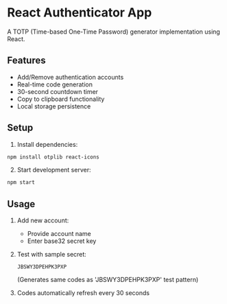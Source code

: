 # React Authenticator App

A TOTP (Time-based One-Time Password) generator implementation using React.

## Features
- Add/Remove authentication accounts
- Real-time code generation
- 30-second countdown timer
- Copy to clipboard functionality
- Local storage persistence

## Setup
1. Install dependencies:
```bash
npm install otplib react-icons
```

2. Start development server:
```bash
npm start
```

## Usage
1. Add new account:
   - Provide account name
   - Enter base32 secret key
   
2. Test with sample secret:
   ```
   JBSWY3DPEHPK3PXP
   ```
   (Generates same codes as 'JBSWY3DPEHPK3PXP' test pattern)

3. Codes automatically refresh every 30 seconds
